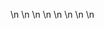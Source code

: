 

















































\n
\n
\n
\n
\n
\n
\n
\n










































































































































